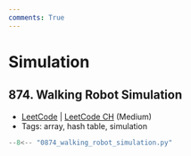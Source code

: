 ```yaml
---
comments: True
---
```


# Simulation

## 874. Walking Robot Simulation

-   [LeetCode](https://leetcode.com/problems/walking-robot-simulation/) | [LeetCode CH](https://leetcode.cn/problems/walking-robot-simulation/) (Medium)
-   Tags: array, hash table, simulation

```python title="874. Walking Robot Simulation"
--8<-- "0874_walking_robot_simulation.py"
```
